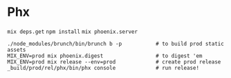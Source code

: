 # Phx



`mix deps.get`
`npm install`
`mix phoenix.server`

```
./node_modules/brunch/bin/brunch b -p           # to build prod static assets
MIX_ENV=prod mix phoenix.digest                 # to digest 'em
MIX_ENV=prod mix release --env=prod             # create prod release
_build/prod/rel/phx/bin/phx console             # run release!
```
